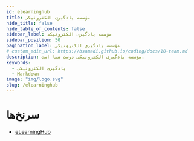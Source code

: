 ```yaml
---
id: elearninghub
title: مؤسسه یادگیری الکترونیکی
hide_title: false
hide_table_of_contents: false
sidebar_label: مؤسسه یادگیری الکترونیکی
sidebar_position: 50
pagination_label: مؤسسه یادگیری الکترونیکی
# custom_edit_url: https://bsamadi.github.io/coding/docs/10-team.md
description: مؤسسه یادگیری الکترونیکی دوست شما است.
keywords:
  - یادگیری الکترونیکی
  - Markdown
image: "img/logo.svg"
slug: /elearninghub
---
```


# سرنخ‌ها
- [eLearningHub](https://github.com/elearninghub)

